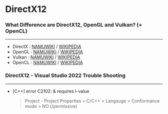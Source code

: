 # DirectX12
### What Difference are DirectX12, OpenGL and Vulkan? (+ OpenCL)
- - -
* DirectX : [NAMUWIKI](https://namu.wiki/w/DirectX) / [WIKIPEDIA](https://ko.wikipedia.org/wiki/DirectX)
* OpenGL : [NAMUWIKI](https://namu.wiki/w/OpenGL) / [WIKIPEDIA](https://ko.wikipedia.org/wiki/OpenGL)
* Vulkan : [NAMUWIKI](https://namu.wiki/w/Vulkan(API)) / [WIKIPEDIA](https://ko.wikipedia.org/wiki/%EB%B2%8C%EC%BB%A8_(API))
* OpenCL : [NAMUWIKI](https://namu.wiki/w/OpenCL) / [WIKIPEDIA](https://ko.wikipedia.org/wiki/OpenCL)

### DirectX12 - Visual Studio 2022 Trouble Shooting
- - -
* [C++] error C2102: & requires l-value
  > Project - Project Properties > C/C++ > Langauge > Conformance mode > NO (/permissive)
